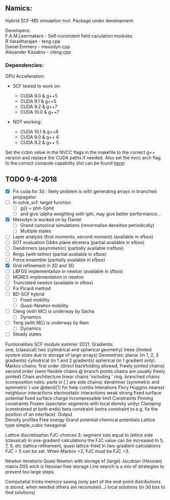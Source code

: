 ## Namics:

Hybrid SCF-MD simulation tool. Package under development.

Developers:   
F.A.M.Leermakers - Self-consistent field caculation modules.   
R.Varadharajan - teng.cpp   
Daniel Emmery - mesodyn.cpp   
Alexander Kazakov - cleng.cpp   

### Dependencies:

GPU Accelleration:
- SCF tested to work on:
	- CUDA 9.0 & g++5
	- CUDA 9.1 & g++5
	- CUDA 9.2 & g++7
	- CUDA 10.0 & g++7
	
- NOT working:
	- CUDA 10.1 & g++8
	- CUDA 9.0 & g++ 6
	- CUDA 9.2 & g++ 5

Set the ccbin value in the NVCC flags in the makefile to the correct g++ version and replace the CUDA paths if needed. Also set the nvcc arch flag to the correct compute capability (list can be found [here](https://arnon.dk/matching-sm-architectures-arch-and-gencode-for-various-nvidia-cards/))

## TODO 9-4-2018
- [x] Fix cuda for 3d : likely problem is with generating arrays in branched propagator  
- [ ] In solve_scf: target function  
	- [ ] g(i) = phit-1/phit
	- [ ] and give \alpha weighting with \phi, may give better performance...  
- [x] Mesodyn is worked on by Daniel  
	- [ ] Grand canonical simulations (renormalise densities periodically)  
	- [ ] Multiple states  
- [ ] Layer analysis (first moments, second moment) (available in sfbox)  
- [ ] SOT evaluation Gibbs plane etcetera (partial available in sfbox)  
- [ ] Dendrimers (asymmetric) (partially available insfbox)  
- [ ] Rings (with tether) (partial available in sfbox)  
- [ ] Force ensemble (partially available in sfbox)  
- [x] Grid refinement in 2D and 3D  
- [ ] LBFGS implementation in newton (available in sfbox)  
- [ ] MGRES implementation in newton  
- [ ] Trunctated newton  (available in sfbox)  
- [ ] Fix Picard method  
- [ ] BD-SCF hybrid  
	- [ ] Fixed mobility  
	- [ ] Quasi-Newton mobility  
- [ ] Cleng (with MC) is underway by Sacha  
	- [ ] Dynamics  
- [ ] Teng (with MC) is underway by Ram  
	- [ ] Dynamics  
- [ ] Steady states  

Funtionalities SCF module summer 2021. 
Gradients: 	
	one, (classical)
	two  (cylindrical and spherical geometry)
	treee (limited system sizes due to storage of large arrays)
Geometries: planar (in 1, 2, 3 gradients)
	    cylindrical (in 1 and 2 gradients)
	    spherical (in 1 gradient only).
Markov chains: first order (direct backfolding allowed; Freely jointed chains)
	       second order (semi flexible chains @ branch points chains are usually freely jointed)
Chain architecture
	linear chains 'including ' ring.
	branched chains (composition rules: parts in [ ] are side chains)
	dendrimer (symmetric and aymmetric ) use @dend(?) for help
	combs
Interations
	Flory Huggins nearest neighbour interactions
	electrostatic interactions
		weak 
		strong
	fixed surface potential
	fixed surface charge
	Incompressible limit
Constraints
	Pinning constraints 
	Frozen (spectator segments with local density unity)
	Clamping (constrained at both ends)
	beta constraint (extra constraint to e.g. fix the position of an interface). 
Output	
	Density profiles
	Free energy 
		Grand potential
		chemical potentials
Lattice type 
	simple_cubic
	hexagonal 

Lattice discretisation
	FJC-choices 3: segment size equal to lattice side (classical)
	In one-gradient calculations the FJC value can be increased to 5, 7, 9, etc (lattice refinement, quasi lattice-free)
	In two-gradient calculations FJC = 5 can be set.
	When Markov =2, FJC must be FJC =3. 

Newton iterations
	Quasi Newton with storage of (large) Jacobian (Hessian) matrix
	DIIS wich is Hessian free storage
	Line search is a mix of strategies to prevent too large steps.
	
Computatial tricks
	memory saving (only part of the end-point distributions is stored, when needed others are recomuted...)
	local solutions (in 3d box to find solutions)
		
	
